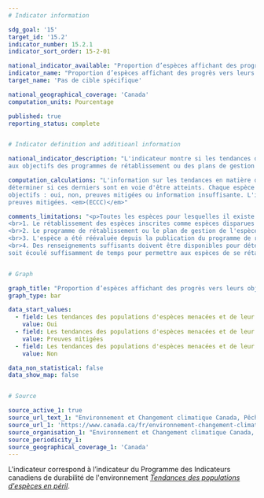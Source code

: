 ```yaml
---
# Indicator information

sdg_goal: '15'
target_id: '15.2'
indicator_number: 15.2.1
indicator_sort_order: 15-2-01

national_indicator_available: "Proportion d’espèces affichant des progrès vers leurs objectifs de population et de répartition"
indicator_name: "Proportion d’espèces affichant des progrès vers leurs objectifs de population et de répartition"
target_name: 'Pas de cible spécifique'

national_geographical_coverage: 'Canada'
computation_units: Pourcentage

published: true
reporting_status: complete


# Indicator definition and additioanl information

national_indicator_description: "L'indicateur montre si les tendances des populations et de la répartition des espèces en péril sont conformes 
aux objectifs des programmes de rétablissement ou des plans de gestion définitifs. <em>Environnement et Changement climatique Canada (ECCC)</em>"

computation_calculations: "L'information sur les tendances en matière de population et de répartition de chaque espèce est comparée aux objectifs afin de 
déterminer si ces derniers sont en voie d'être atteints. Chaque espèce est classée dans l'une des 4 catégories selon qu'elle progresse vers l'atteinte des 
objectifs : oui, non, preuves mitigées ou information insuffisante. L'indicateur est un décompte du nombre d'espèces dans les catégories de preuves oui, non ou 
preuves mitigées. <em>(ECCC)</em>"

comments_limitations: "<p>Toutes les espèces pour lesquelles il existe des programmes de rétablissement ou des plans de gestion définitifs sont prises en considération; il s'agit d'espèces inscrites comme espèces disparues du pays, en voie de disparition, menacées ou préoccupantes. Une espèce est incluse dans l'indicateur si elle répond aux critères suivants :
<br>1. Le rétablissement des espèces inscrites comme espèces disparues du pays, en voie de disparition ou menacées doit être jugé réalisable.
<br>2. Le programme de rétablissement ou le plan de gestion de l'espèce comprend des objectifs liés à la taille de la population, à sa répartition ou aux 2.
<br>3. L'espèce a été réévaluée depuis la publication du programme de rétablissement ou du plan de gestion définitif, afin que les tendances de la population et de la répartition puissent être comparées aux objectifs.
<br>4. Des renseignements suffisants doivent être disponibles pour déterminer si les tendances de la population et de la répartition de l'espèce correspondent aux objectifs de rétablissement ou de gestion. <br><br>Les résultats de l'indicateur ne doivent pas être interprétés comme une mesure du succès du rétablissement jusqu'à ce qu'il se 
soit écoulé suffisamment de temps pour permettre aux espèces de se rétablir et pour recueillir assez d'information pour évaluer ce rétablissement. <em>(ECCC)</em></p>"


# Graph

graph_title: "Proportion d’espèces affichant des progrès vers leurs objectifs de population et de répartition"
graph_type: bar

data_start_values:
  - field: Les tendances des populations d'espèces menacées et de leur répartition sont conformes aux objectifs
    value: Oui
  - field: Les tendances des populations d'espèces menacées et de leur répartition sont conformes aux objectifs
    value: Preuves mitigées
  - field: Les tendances des populations d'espèces menacées et de leur répartition sont conformes aux objectifs
    value: Non

data_non_statistical: false
data_show_map: false


# Source

source_active_1: true
source_url_text_1: "Environnement et Changement climatique Canada, Pêches et Océans Canada, Parcs Canada et le Secrétariat du Comité sur la situation des espèces en péril au Canada"
source_url_1: 'https://www.canada.ca/fr/environnement-changement-climatique/services/indicateurs-environnementaux/tendances-populations-especes-peril.html'
source_organisation_1: "Environnement et Changement climatique Canada, Pêches et Océans Canada, Parcs Canada et le Secrétariat du Comité sur la situation des espèces en péril au Canada"
source_periodicity_1:
source_geographical_coverage_1: 'Canada'
---
```

L'indicateur correspond à l’indicateur du Programme des Indicateurs canadiens de durabilité de l'environnement <a href="https://www.canada.ca/fr/environnement-changement-climatique/services/indicateurs-environnementaux/tendances-populations-especes-peril.html"> <em>Tendances des populations d'espèces en péril</em></a>.

